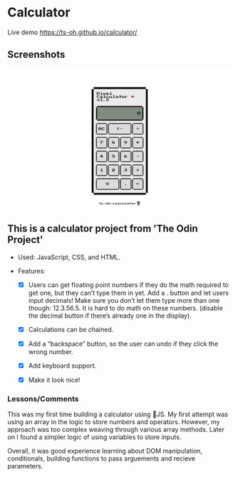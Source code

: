 # Calculator

Live demo <https://ts-oh.github.io/calculator/>

## Screenshots

![App Screenshot](./img/calculator-pic.png)

## This is a calculator project from 'The Odin Project'

- Used: JavaScript, CSS, and HTML.

- Features:

  - [x] Users can get floating point numbers if they do the math required to get one, but they can’t type them in yet. Add a . button and let users input decimals! Make sure you don’t let them type more than one though: 12.3.56.5. It is hard to do math on these numbers. (disable the decimal button if there’s already one in the display).

  - [x] Calculations can be chained.

  - [x] Add a “backspace” button, so the user can undo if they click the wrong number.

  - [x] Add keyboard support.

  - [x] Make it look nice!


### Lessons/Comments

This was my first time building a calculator using 🍦JS. My first attempt was using an array in the logic to store numbers and operators. However, my approach was too complex weaving through various array methods. Later on I found a simpler logic of using variables to store inputs. 

Overall, it was good experience learning about DOM manipulation, conditionals, building functions to pass arguements and recieve parameters. 
 
